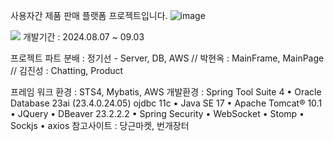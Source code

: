 사용자간 제품 판매 플랫폼 프로젝트입니다.
![image](https://github.com/user-attachments/assets/81a1cd45-e816-4d27-8c3a-ce3c3a119186)

<img src="https://capsule-render.vercel.app/api?type=모양&color=색상코드&height=높이&section=header&text=텍스트&fontSize=텍스트크기" />
개발기간 : 2024.08.07 ~ 09.03

프로젝트 파트 분배 : 정기선 - Server, DB, AWS // 박현옥 : MainFrame, MainPage // 김진성 : Chatting, Product 

프레임 워크 환경 : STS4, Mybatis, AWS
개발환경 : Spring Tool Suite 4 • Oracle Database 23ai (23.4.0.24.05) ojdbc 11c • Java SE 17 • Apache Tomcat® 10.1 • JQuery • DBeaver 23.2.2.2 • Spring Security • WebSocket • Stomp • Sockjs • axios
참고사이트 : 당근마켓, 번개장터
